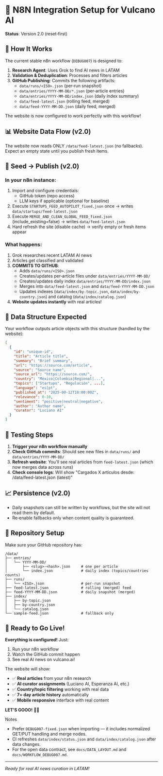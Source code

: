 # 🚀 N8N Integration Setup for Vulcano AI

**Status**: Version 2.0 (reset‑first)

## 🎯 How It Works

The current stable n8n workflow (`DEBUG007`) is designed to:

1. **Research Agent**: Uses Grok to find AI news in LATAM
2. **Validation & Deduplication**: Processes and filters articles  
3. **GitHub Publishing**: Commits the following artifacts:
   - `data/runs/<ISO>.json` (per‑run snapshot)
   - `data/entries/YYYY‑MM‑DD/*.json` (per‑article entries)
   - `data/entries/YYYY‑MM‑DD/index.json` (daily index summary)
   - `data/feed-latest.json` (rolling feed, merged)
   - `data/feed-YYYY-MM-DD.json` (daily feed, merged)

The website is now configured to work perfectly with this workflow!

## 📊 Website Data Flow (v2.0)

The website now reads ONLY `/data/feed-latest.json` (no fallbacks). Expect an empty state until you publish fresh items.

## 🔄 Seed → Publish (v2.0)

### In your n8n instance:

1. Import and configure credentials:
   - GitHub token (repo access)
   - LLM keys if applicable (optional for baseline)
2. Execute `STARTUPS_FEED_AUTOPILOT_fixed.json` once → writes `data/startups/feed-latest.json`
3. Execute `MERGE_AND_CLEAN_GLOBAL_FEED_fixed.json` (include_existing=false) → writes `data/feed-latest.json`
4. Hard refresh the site (disable cache) → verify empty or fresh items appear

### What happens:

1. Grok researches recent LATAM AI news
2. Articles get classified and validated
3. **COMMITS TO GITHUB**: 
   - Adds `data/runs/<ISO>.json`
   - Creates/updates per‑article files under `data/entries/YYYY‑MM‑DD/`
   - Creates/updates daily index `data/entries/YYYY‑MM‑DD/index.json`
   - Merges into `data/feed-latest.json` and `data/feed-YYYY-MM-DD.json`
   - Updates indexes (`data/index/by-topic.json`, `data/index/by-country.json`) and catalog (`data/index/catalog.json`)
4. **Website updates instantly** with real articles!

## 📂 Data Structure Expected

Your workflow outputs article objects with this structure (handled by the website):

```json
[
  {
    "id": "unique-id",
    "title": "Article title",
    "summary": "Brief summary", 
    "url": "https://source.com/article",
    "source": "Source name",
    "source_url": "https://source.com/",
    "country": "México|Colombia|Regional|...",
    "topics": ["Startups", "Regulación", ...],
    "language": "es|pt",
    "published_at": "2025-09-12T10:00:00Z",
    "relevance": 0-10,
    "sentiment": "positive|neutral|negative", 
    "author": "Author name",
    "curator": "Luciano AI"
  }
]
```

## 🎯 Testing Steps

1. **Trigger your n8n workflow manually**
2. **Check GitHub commits**: Should see new files in `data/runs/` and `data/entries/YYYY‑MM‑DD/`  
3. **Refresh website**: You'll see real articles from `feed-latest.json` (which now merges data across runs)
4. **Check console logs**: Will show "Cargados X artículos desde: /data/feed-latest.json (latest)"

## 📈 Persistence (v2.0)

- Daily snapshots can still be written by workflows, but the site will not read them by default.
- Re‑enable fallbacks only when content quality is guaranteed.

## 🔧 Repository Setup

Make sure your GitHub repository has:

```
/data/
├── entries/
│   └── YYYY‑MM‑DD/
│       ├── <slug>-<hash>.json     # one per article
│       └── index.json             # daily index (topics/countries counts)
├── runs/
│   └── <ISO>.json                 # per‑run snapshot
├── feed-latest.json               # rolling (merged) feed
├── feed-YYYY‑MM‑DD.json           # daily snapshot (merged)
├── index/
│   ├── by-topic.json
│   ├── by-country.json
│   └── catalog.json
└── sample-feed.json               # fallback only
```

## 🎉 Ready to Go Live!

**Everything is configured!** Just:

1. Run your n8n workflow 
2. Watch the GitHub commit happen
3. See real AI news on vulcano.ai! 

The website will show:
- ✅ **Real articles** from your n8n research
- ✅ **AI curator assignments** (Luciano AI, Esperanza AI, etc.)
- ✅ **Country/topic filtering** working with real data
- ✅ **7+ day article history** automatically
- ✅ **Mobile responsive** interface with real content

**LET'S GOOO!** 🚀🔥

Notes
- Prefer `DEBUG007-fixed.json` when importing — it includes normalized GET/PUT handling and merge nodes.
- CI refreshes `data/index/status.json` and `data/index/catalog.json` after data changes.
- For the open data contract, see `docs/DATA_LAYOUT.md` and `docs/WORKFLOW_DEBUG007.md`.

---

*Ready for real AI news curation in LATAM!*
